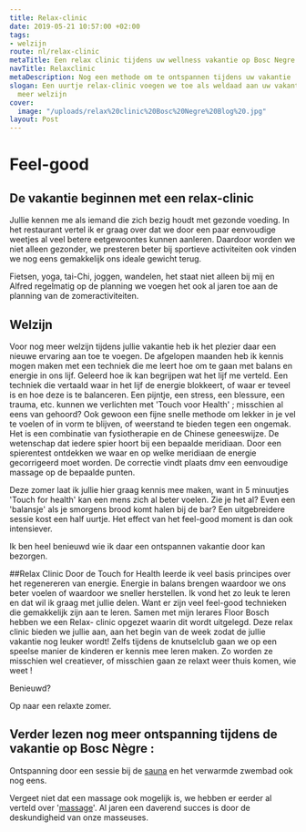 ```yaml
---
title: Relax-clinic
date: 2019-05-21 10:57:00 +02:00
tags:
- welzijn
route: nl/relax-clinic
metaTitle: Een relax clinic tijdens uw wellness vakantie op Bosc Negre
navTitle: Relaxclinic
metaDescription: Nog een methode om te ontspannen tijdens uw vakantie
slogan: Een uurtje relax-clinic voegen we toe als weldaad aan uw vakantie, voor nog
  meer welzijn
cover:
  image: "/uploads/relax%20clinic%20Bosc%20Negre%20Blog%20.jpg"
layout: Post
---
```


# Feel-good  

## De vakantie beginnen met een relax-clinic

Jullie kennen me als iemand die zich bezig houdt met gezonde voeding. In het restaurant vertel ik er graag over dat we door een paar eenvoudige weetjes al veel betere eetgewoontes kunnen aanleren. Daardoor worden we niet alleen gezonder, we presteren beter bij sportieve activiteiten ook vinden we nog eens  gemakkelijk ons ideale gewicht terug. 

Fietsen, yoga, tai-Chi, joggen, wandelen, het staat niet alleen bij mij en Alfred regelmatig op de planning we voegen het ook al jaren toe aan de planning van de zomeractiviteiten.

## Welzijn
Voor nog meer welzijn tijdens jullie vakantie heb ik het plezier daar een nieuwe ervaring aan toe te voegen. 
De afgelopen maanden heb ik kennis mogen maken met een techniek die me leert hoe om te gaan met balans en energie in ons lijf. Geleerd hoe ik kan begrijpen wat het lijf me verteld.
Een techniek die vertaald waar in het lijf de energie blokkeert, of waar er teveel is en hoe deze is te balanceren. 
Een pijntje, een stress, een blessure, een trauma, etc. kunnen we verlichten met 
'Touch voor Health' ; misschien al eens van gehoord?
Ook gewoon een fijne snelle methode om lekker in je vel te voelen of in vorm te blijven, of weerstand te bieden tegen een ongemak. 
Het is een combinatie van fysiotherapie en de Chinese geneeswijze. De wetenschap dat iedere spier hoort bij een bepaalde  meridiaan. Door een spierentest ontdekken we waar en op welke meridiaan de energie gecorrigeerd moet worden. De correctie vindt plaats dmv een eenvoudige massage op de bepaalde punten.

Deze zomer laat ik jullie hier graag kennis mee maken, want in 5 minuutjes 'Touch for health'  kan een mens zich al beter voelen. 
Zie je het al? Even een 'balansje' als je smorgens brood komt halen bij de bar? 
Een uitgebreidere sessie kost een half uurtje. Het effect van  het feel-good moment is dan ook intensiever.
 
Ik ben heel benieuwd wie ik daar een ontspannen vakantie door kan bezorgen. 

##Relax Clinic
Door de Touch for Health leerde ik veel basis principes over het regenereren van  energie. Energie in balans brengen waardoor we ons beter voelen of waardoor we sneller herstellen.
Ik vond het zo leuk te leren en dat wil ik graag met jullie delen. 
Want er zijn veel feel-good technieken die gemakkelijk zijn aan te leren.
Samen met mijn lerares Floor Bosch hebben we een Relax- clinic opgezet waarin dit wordt uitgelegd. 
Deze relax clinic bieden we jullie aan, aan het begin van de week zodat de jullie vakantie nog leuker wordt! 
Zelfs tijdens de knutselclub gaan we op een speelse manier de kinderen er kennis mee leren maken. Zo worden ze  misschien wel creatiever, of misschien gaan ze relaxt weer thuis komen, wie weet !

Benieuwd?

Op naar een relaxte zomer.

## Verder lezen nog meer ontspanning tijdens de vakantie op Bosc Nègre : 
Ontspanning door een sessie bij de [sauna](https://www.boscnegre-vacances.com/nl/faciliteiten/verwarmd-zwembad/) en het verwarmde zwembad ook nog eens. 

Vergeet niet dat een massage ook mogelijk is, we hebben er eerder al verteld over '[massage](https://www.boscnegre-vacances.com/nl/onthaasten/)'. Al jaren een daverend succes is door de deskundigheid van onze masseuses.